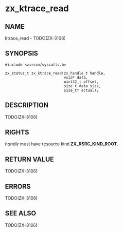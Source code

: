 # zx_ktrace_read

## NAME

<!-- Updated by update-docs-from-abigen, do not edit. -->

ktrace_read - TODO(ZX-3106)

## SYNOPSIS

<!-- Updated by update-docs-from-abigen, do not edit. -->

```
#include <zircon/syscalls.h>

zx_status_t zx_ktrace_read(zx_handle_t handle,
                           void* data,
                           uint32_t offset,
                           size_t data_size,
                           size_t* actual);
```

## DESCRIPTION

TODO(ZX-3106)

## RIGHTS

<!-- Updated by update-docs-from-abigen, do not edit. -->

*handle* must have resource kind **ZX_RSRC_KIND_ROOT**.

## RETURN VALUE

TODO(ZX-3106)

## ERRORS

TODO(ZX-3106)

## SEE ALSO


TODO(ZX-3106)

